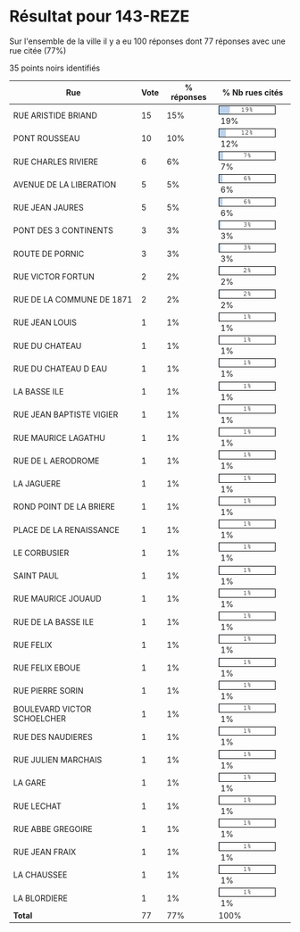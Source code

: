 # Résultat pour 143-REZE

Sur l'ensemble de la ville il y a eu 100 réponses dont 77 réponses avec une rue citée (77%)

35 points noirs identifiés

| Rue | Vote | % réponses | % Nb rues cités|
|-----|------|------------|----------------|
| RUE ARISTIDE BRIAND | 15 | 15% | <img src="../../img/bar_19.gif" />&nbsp;19%|
| PONT ROUSSEAU | 10 | 10% | <img src="../../img/bar_12.gif" />&nbsp;12%|
| RUE CHARLES RIVIERE | 6 | 6% | <img src="../../img/bar_7.gif" />&nbsp;7%|
| AVENUE DE LA LIBERATION | 5 | 5% | <img src="../../img/bar_6.gif" />&nbsp;6%|
| RUE JEAN JAURES | 5 | 5% | <img src="../../img/bar_6.gif" />&nbsp;6%|
| PONT DES 3 CONTINENTS | 3 | 3% | <img src="../../img/bar_3.gif" />&nbsp;3%|
| ROUTE DE PORNIC | 3 | 3% | <img src="../../img/bar_3.gif" />&nbsp;3%|
| RUE VICTOR FORTUN | 2 | 2% | <img src="../../img/bar_2.gif" />&nbsp;2%|
| RUE DE LA COMMUNE DE 1871 | 2 | 2% | <img src="../../img/bar_2.gif" />&nbsp;2%|
| RUE JEAN LOUIS | 1 | 1% | <img src="../../img/bar_1.gif" />&nbsp;1%|
| RUE DU CHATEAU | 1 | 1% | <img src="../../img/bar_1.gif" />&nbsp;1%|
| RUE DU CHATEAU D EAU | 1 | 1% | <img src="../../img/bar_1.gif" />&nbsp;1%|
| LA BASSE ILE | 1 | 1% | <img src="../../img/bar_1.gif" />&nbsp;1%|
| RUE JEAN BAPTISTE VIGIER | 1 | 1% | <img src="../../img/bar_1.gif" />&nbsp;1%|
| RUE MAURICE LAGATHU | 1 | 1% | <img src="../../img/bar_1.gif" />&nbsp;1%|
| RUE DE L AERODROME | 1 | 1% | <img src="../../img/bar_1.gif" />&nbsp;1%|
| LA JAGUERE | 1 | 1% | <img src="../../img/bar_1.gif" />&nbsp;1%|
| ROND POINT DE LA BRIERE | 1 | 1% | <img src="../../img/bar_1.gif" />&nbsp;1%|
| PLACE DE LA RENAISSANCE | 1 | 1% | <img src="../../img/bar_1.gif" />&nbsp;1%|
| LE CORBUSIER | 1 | 1% | <img src="../../img/bar_1.gif" />&nbsp;1%|
| SAINT PAUL | 1 | 1% | <img src="../../img/bar_1.gif" />&nbsp;1%|
| RUE MAURICE JOUAUD | 1 | 1% | <img src="../../img/bar_1.gif" />&nbsp;1%|
| RUE DE LA BASSE ILE | 1 | 1% | <img src="../../img/bar_1.gif" />&nbsp;1%|
| RUE FELIX | 1 | 1% | <img src="../../img/bar_1.gif" />&nbsp;1%|
| RUE FELIX EBOUE | 1 | 1% | <img src="../../img/bar_1.gif" />&nbsp;1%|
| RUE PIERRE SORIN | 1 | 1% | <img src="../../img/bar_1.gif" />&nbsp;1%|
| BOULEVARD VICTOR SCHOELCHER | 1 | 1% | <img src="../../img/bar_1.gif" />&nbsp;1%|
| RUE DES NAUDIERES | 1 | 1% | <img src="../../img/bar_1.gif" />&nbsp;1%|
| RUE JULIEN MARCHAIS | 1 | 1% | <img src="../../img/bar_1.gif" />&nbsp;1%|
| LA GARE | 1 | 1% | <img src="../../img/bar_1.gif" />&nbsp;1%|
| RUE LECHAT | 1 | 1% | <img src="../../img/bar_1.gif" />&nbsp;1%|
| RUE ABBE GREGOIRE | 1 | 1% | <img src="../../img/bar_1.gif" />&nbsp;1%|
| RUE JEAN FRAIX | 1 | 1% | <img src="../../img/bar_1.gif" />&nbsp;1%|
| LA CHAUSSEE | 1 | 1% | <img src="../../img/bar_1.gif" />&nbsp;1%|
| LA BLORDIERE | 1 | 1% | <img src="../../img/bar_1.gif" />&nbsp;1%|
| **Total** | 77 | 77% | 100%|
